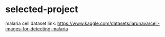 # selected-project

malaria cell dataset link:  https://www.kaggle.com/datasets/iarunava/cell-images-for-detecting-malaria
